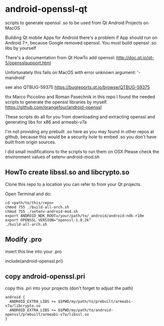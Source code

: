 # android-openssl-qt
scripts to generate openssl .so to be used from Qt Android Projects on MacOS

Building Qt mobile Apps for Android there's a problem if App should run on Android 7+, because Google removed openssl.
You must build openssl .so libs by yourself

There's a documentation from Qt HowTo add openssl:
http://doc.qt.io/qt-5/opensslsupport.html 

Unfortunately this fails on MacOS with error 
unknown argument: '-mandroid'

see also QTBUG-59375  https://bugreports.qt.io/browse/QTBUG-59375 

thx Marco Piccolino and Roman Pasechnik
in this repo I found the needed scripts to generate the openssl libraries by myself.
https://github.com/orangefour/android-openssl 

These scripts do all for you from downloading and extracting openssl and generating libs for x86 and armeabi-v7a

I'm not providing any prebuilt .so here as you may found in other repos at github,
because this would be a security hole to embed .so you don't have built from origin sources.

I did small modifications to the scripts to run them on OSX
Please check the environment values of setenv-android-mod.sh

## HowTo create libssl.so and libcrypto.so
Clone this repo to a location you can refer to from your Qt projects.

Open Terminal and do:

```
cd <path/to/this/repo>
chmod 755 ./build-all-arch.sh
chmod 755 ./setenv-android-mod.sh
export ANDROID_NDK_ROOT=/your/path/to/_android/android-ndk-r10e
export OPENSSL_VERSION="openssl-1.0.2k"
./build-all-arch.sh
```

## Modify .pro
insert this line into your .pro

include(android-openssl.pri)

## copy android-openssl.pri
copy this .pri into your projects (don't forget to adjust the path)

```
android {
  ANDROID_EXTRA_LIBS += $$PWD/my/path/to/prebuilt/armeabi-v7a/libcrypto.so
  ANDROID_EXTRA_LIBS += $$PWD/my/path/to/android-openssl/prebuilt/armeabi-v7a/libssl.so
}
```
